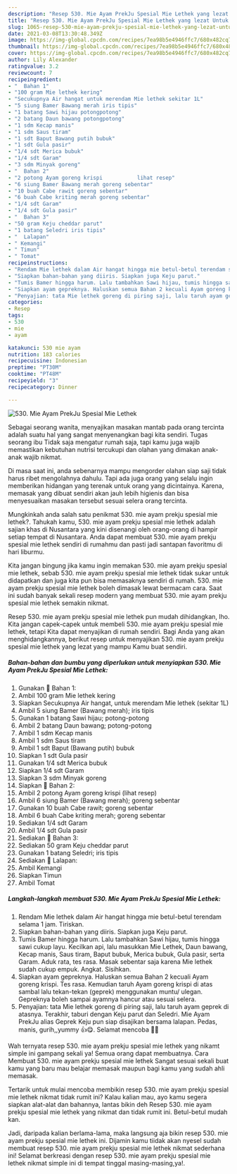 ```yaml
---
description: "Resep 530. Mie Ayam PrekJu Spesial Mie Lethek yang lezat Untuk Jualan"
title: "Resep 530. Mie Ayam PrekJu Spesial Mie Lethek yang lezat Untuk Jualan"
slug: 1065-resep-530-mie-ayam-prekju-spesial-mie-lethek-yang-lezat-untuk-jualan
date: 2021-03-08T13:30:48.349Z
image: https://img-global.cpcdn.com/recipes/7ea98b5e4946ffc7/680x482cq70/530-mie-ayam-prekju-spesial-mie-lethek-foto-resep-utama.jpg
thumbnail: https://img-global.cpcdn.com/recipes/7ea98b5e4946ffc7/680x482cq70/530-mie-ayam-prekju-spesial-mie-lethek-foto-resep-utama.jpg
cover: https://img-global.cpcdn.com/recipes/7ea98b5e4946ffc7/680x482cq70/530-mie-ayam-prekju-spesial-mie-lethek-foto-resep-utama.jpg
author: Lily Alexander
ratingvalue: 3.2
reviewcount: 7
recipeingredient:
- "  Bahan 1"
- "100 gram Mie lethek kering"
- "Secukupnya Air hangat untuk merendam Mie lethek sekitar 1L"
- "5 siung Bamer Bawang merah iris tipis"
- "1 batang Sawi hijau potongpotong"
- "2 batang Daun bawang potongpotong"
- "1 sdm Kecap manis"
- "1 sdm Saus tiram"
- "1 sdt Baput Bawang putih bubuk"
- "1 sdt Gula pasir"
- "1/4 sdt Merica bubuk"
- "1/4 sdt Garam"
- "3 sdm Minyak goreng"
- "  Bahan 2"
- "2 potong Ayam goreng krispi           lihat resep"
- "6 siung Bamer Bawang merah goreng sebentar"
- "10 buah Cabe rawit goreng sebentar"
- "6 buah Cabe kriting merah goreng sebentar"
- "1/4 sdt Garam"
- "1/4 sdt Gula pasir"
- "  Bahan 3"
- "50 gram Keju cheddar parut"
- "1 batang Seledri iris tipis"
- "  Lalapan"
- " Kemangi"
- " Timun"
- " Tomat"
recipeinstructions:
- "Rendam Mie lethek dalam Air hangat hingga mie betul-betul terendam selama 1 jam. Tiriskan."
- "Siapkan bahan-bahan yang diiris. Siapkan juga Keju parut."
- "Tumis Bamer hingga harum. Lalu tambahkan Sawi hijau, tumis hingga sawi cukup layu. Kecilkan api, lalu masukkan Mie Lethek, Daun bawang, Kecap manis, Saus tiram, Baput bubuk, Merica bubuk, Gula pasir, serta Garam. Aduk rata, tes rasa. Masak sebentar saja karena Mie lethek sudah cukup empuk. Angkat. Sisihkan."
- "Siapkan ayam gepreknya. Haluskan semua Bahan 2 kecuali Ayam goreng krispi. Tes rasa. Kemudian taruh Ayam goreng krispi di atas sambal lalu tekan-tekan (geprek) menggunakan muntu/ ulegan. Gepreknya boleh sampai ayamnya hancur atau sesuai selera."
- "Penyajian: tata Mie lethek goreng di piring saji, lalu taruh ayam geprek di atasnya. Terakhir, taburi dengan Keju parut dan Seledri. Mie Ayam PrekJu alias Geprek Keju pun siap disajikan bersama lalapan. Pedas, manis, gurih,,yummy 👍😋. Selamat mencoba 🙏😊"
categories:
- Resep
tags:
- 530
- mie
- ayam

katakunci: 530 mie ayam 
nutrition: 183 calories
recipecuisine: Indonesian
preptime: "PT30M"
cooktime: "PT48M"
recipeyield: "3"
recipecategory: Dinner

---
```



![530. Mie Ayam PrekJu Spesial Mie Lethek](https://img-global.cpcdn.com/recipes/7ea98b5e4946ffc7/680x482cq70/530-mie-ayam-prekju-spesial-mie-lethek-foto-resep-utama.jpg)

Sebagai seorang wanita, menyajikan masakan mantab pada orang tercinta adalah suatu hal yang sangat menyenangkan bagi kita sendiri. Tugas seorang ibu Tidak saja mengatur rumah saja, tapi kamu juga wajib memastikan kebutuhan nutrisi tercukupi dan olahan yang dimakan anak-anak wajib nikmat.

Di masa  saat ini, anda sebenarnya mampu mengorder olahan siap saji tidak harus ribet mengolahnya dahulu. Tapi ada juga orang yang selalu ingin memberikan hidangan yang terenak untuk orang yang dicintainya. Karena, memasak yang dibuat sendiri akan jauh lebih higienis dan bisa menyesuaikan masakan tersebut sesuai selera orang tercinta. 



Mungkinkah anda salah satu penikmat 530. mie ayam prekju spesial mie lethek?. Tahukah kamu, 530. mie ayam prekju spesial mie lethek adalah sajian khas di Nusantara yang kini disenangi oleh orang-orang di hampir setiap tempat di Nusantara. Anda dapat membuat 530. mie ayam prekju spesial mie lethek sendiri di rumahmu dan pasti jadi santapan favoritmu di hari liburmu.

Kita jangan bingung jika kamu ingin memakan 530. mie ayam prekju spesial mie lethek, sebab 530. mie ayam prekju spesial mie lethek tidak sukar untuk didapatkan dan juga kita pun bisa memasaknya sendiri di rumah. 530. mie ayam prekju spesial mie lethek boleh dimasak lewat bermacam cara. Saat ini sudah banyak sekali resep modern yang membuat 530. mie ayam prekju spesial mie lethek semakin nikmat.

Resep 530. mie ayam prekju spesial mie lethek pun mudah dihidangkan, lho. Kita jangan capek-capek untuk membeli 530. mie ayam prekju spesial mie lethek, tetapi Kita dapat menyajikan di rumah sendiri. Bagi Anda yang akan menghidangkannya, berikut resep untuk menyajikan 530. mie ayam prekju spesial mie lethek yang lezat yang mampu Kamu buat sendiri.

<!--inarticleads1-->

##### Bahan-bahan dan bumbu yang diperlukan untuk menyiapkan 530. Mie Ayam PrekJu Spesial Mie Lethek:

1. Gunakan  📌 Bahan 1:
1. Ambil 100 gram Mie lethek kering
1. Siapkan Secukupnya Air hangat, untuk merendam Mie lethek (sekitar 1L)
1. Ambil 5 siung Bamer (Bawang merah); iris tipis
1. Gunakan 1 batang Sawi hijau; potong-potong
1. Ambil 2 batang Daun bawang; potong-potong
1. Ambil 1 sdm Kecap manis
1. Ambil 1 sdm Saus tiram
1. Ambil 1 sdt Baput (Bawang putih) bubuk
1. Siapkan 1 sdt Gula pasir
1. Gunakan 1/4 sdt Merica bubuk
1. Siapkan 1/4 sdt Garam
1. Siapkan 3 sdm Minyak goreng
1. Siapkan  📌 Bahan 2:
1. Ambil 2 potong Ayam goreng krispi           (lihat resep)
1. Ambil 6 siung Bamer (Bawang merah); goreng sebentar
1. Gunakan 10 buah Cabe rawit; goreng sebentar
1. Ambil 6 buah Cabe kriting merah; goreng sebentar
1. Sediakan 1/4 sdt Garam
1. Ambil 1/4 sdt Gula pasir
1. Sediakan  📌 Bahan 3:
1. Sediakan 50 gram Keju cheddar parut
1. Gunakan 1 batang Seledri; iris tipis
1. Sediakan  📌 Lalapan:
1. Ambil  Kemangi
1. Siapkan  Timun
1. Ambil  Tomat




<!--inarticleads2-->

##### Langkah-langkah membuat 530. Mie Ayam PrekJu Spesial Mie Lethek:

1. Rendam Mie lethek dalam Air hangat hingga mie betul-betul terendam selama 1 jam. Tiriskan.
1. Siapkan bahan-bahan yang diiris. Siapkan juga Keju parut.
1. Tumis Bamer hingga harum. Lalu tambahkan Sawi hijau, tumis hingga sawi cukup layu. Kecilkan api, lalu masukkan Mie Lethek, Daun bawang, Kecap manis, Saus tiram, Baput bubuk, Merica bubuk, Gula pasir, serta Garam. Aduk rata, tes rasa. Masak sebentar saja karena Mie lethek sudah cukup empuk. Angkat. Sisihkan.
1. Siapkan ayam gepreknya. Haluskan semua Bahan 2 kecuali Ayam goreng krispi. Tes rasa. Kemudian taruh Ayam goreng krispi di atas sambal lalu tekan-tekan (geprek) menggunakan muntu/ ulegan. Gepreknya boleh sampai ayamnya hancur atau sesuai selera.
1. Penyajian: tata Mie lethek goreng di piring saji, lalu taruh ayam geprek di atasnya. Terakhir, taburi dengan Keju parut dan Seledri. Mie Ayam PrekJu alias Geprek Keju pun siap disajikan bersama lalapan. Pedas, manis, gurih,,yummy 👍😋. Selamat mencoba 🙏😊




Wah ternyata resep 530. mie ayam prekju spesial mie lethek yang nikamt simple ini gampang sekali ya! Semua orang dapat membuatnya. Cara Membuat 530. mie ayam prekju spesial mie lethek Sangat sesuai sekali buat kamu yang baru mau belajar memasak maupun bagi kamu yang sudah ahli memasak.

Tertarik untuk mulai mencoba membikin resep 530. mie ayam prekju spesial mie lethek nikmat tidak rumit ini? Kalau kalian mau, ayo kamu segera siapkan alat-alat dan bahannya, lantas bikin deh Resep 530. mie ayam prekju spesial mie lethek yang nikmat dan tidak rumit ini. Betul-betul mudah kan. 

Jadi, daripada kalian berlama-lama, maka langsung aja bikin resep 530. mie ayam prekju spesial mie lethek ini. Dijamin kamu tiidak akan nyesel sudah membuat resep 530. mie ayam prekju spesial mie lethek nikmat sederhana ini! Selamat berkreasi dengan resep 530. mie ayam prekju spesial mie lethek nikmat simple ini di tempat tinggal masing-masing,ya!.

